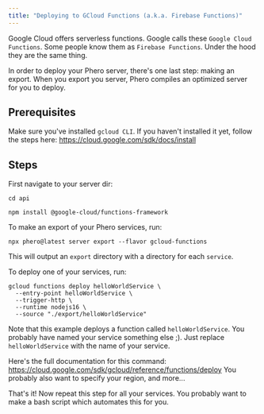 ```yaml
---
title: "Deploying to GCloud Functions (a.k.a. Firebase Functions)"
---
```


Google Cloud offers serverless functions. Google calls these `Google Cloud Functions`. Some people know them as `Firebase Functions`. Under the hood they are the same thing.

In order to deploy your Phero server, there's one last step: making an export.
When you export you server, Phero compiles an optimized server for you to deploy.

## Prerequisites

Make sure you've installed `gcloud CLI`. If you haven't installed it yet, follow the steps here: https://cloud.google.com/sdk/docs/install

## Steps

First navigate to your server dir:

```
cd api
```

```
npm install @google-cloud/functions-framework
```

To make an export of your Phero services, run:

```
npx phero@latest server export --flavor gcloud-functions
```

This will output an `export` directory with a directory for each `service`.

To deploy one of your services, run:

```
gcloud functions deploy helloWorldService \
  --entry-point helloWorldService \
  --trigger-http \
  --runtime nodejs16 \
  --source "./export/helloWorldService"
```

Note that this example deploys a function called `helloWorldService`. You probably have named your service something else ;). Just replace `helloWorldService` with the name of your service.

Here's the full documentation for this command: https://cloud.google.com/sdk/gcloud/reference/functions/deploy
You probably also want to specify your region, and more...

That's it! Now repeat this step for all your services. You probably want to make a bash script which automates this for you.
